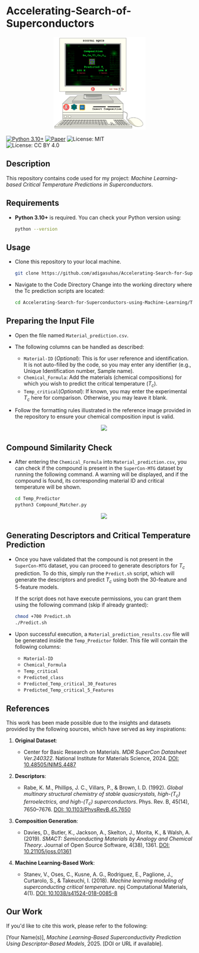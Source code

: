 # Accelerating-Search-of-Superconductors

<div align="center">
    <img src="/Other_Files/Comp_SC_1.png" width="250">
</div>


[![Python 3.10+](https://img.shields.io/badge/python-3.10%2B-blue)](https://www.python.org/downloads/release/python-310/)
[![Paper](https://img.shields.io/badge/paper-arXiv-blue)](https://arxiv.org/abs/your-paper-id)
![License: MIT](https://img.shields.io/badge/License-MIT-blue.svg)  
![License: CC BY 4.0](https://img.shields.io/badge/License-CC%20BY%204.0-lightgrey.svg)  

## Description

This repository contains code used for my project: *Machine Learning-based Critical Temperature Predictions in Superconductors*. 

## Requirements

- **Python 3.10+** is required. You can check your Python version using:

  ```bash
  python --version

## Usage

- Clone this repository to your local machine.

  ```bash
  git clone https://github.com/adigasuhas/Accelerating-Search-for-Superconductors-using-Machine-Learning.git
  
- Navigate to the Code Directory
  Change into the working directory where the Tc prediction scripts are located:

    ```bash
    cd Accelerating-Search-for-Superconductors-using-Machine-Learning/Temp_Predictor/

## Preparing the Input File

- Open the file named `Material_prediction.csv`.
- The following columns can be handled as described:

    - `Material-ID` (_Optional_): This is for user reference and identification. It is not auto-filled by the code, so you may enter any identifier (e.g., Unique Identification number, Sample name).
    - `Chemical_Formula`: Add the materials (chemical compositions) for which you wish to predict the critical temperature ($T_c$).
    - `Temp_critical`(_Optional_): If known, you may enter the experimental $T_c$ here for comparison. Otherwise, you may leave it blank.
      
- Follow the formatting rules illustrated in the reference image provided in the repository to ensure your chemical composition input is valid.

    <div align="center">
        <img src="/Other_Files/Chemical_Composition_Rules.png" width="850">
    </div>

## Compound Similarity Check

- After entering the `Chemical_Formula` into `Material_prediction.csv`, you can check if the compound is present in the `SuperCon-MTG` dataset by running the following command. A warning will be displayed, and if the compound is found, its corresponding material ID and critical temperature will be shown.

    ```bash
    cd Temp_Predictor
    python3 Compound_Matcher.py
    ```
    <div align="center">
        <img src="/Other_Files/Comp_match_warning.png" width="450">
    </div>


## Generating Descriptors and Critical Temperature Prediction

- Once you have validated that the compound is not present in the `SuperCon-MTG` dataset, you can proceed to generate descriptors for $T_c$ prediction. To do this, simply run the `Predict.sh` script, which will generate the descriptors and predict $T_c$ using both the 30-feature and 5-feature models. 

    If the script does not have execute permissions, you can grant them using the following command (skip if already granted):

    ```bash
    chmod +700 Predict.sh
    ./Predict.sh
    ```

- Upon successful execution, a `Material_prediction_results.csv` file will be generated inside the `Temp_Predictor` folder. This file will contain the following columns:
  - `Material-ID`
  - `Chemical_Formula`
  - `Temp_critical`
  - `Predicted_class`
  - `Predicted_Temp_critical_30_Features`
  - `Predicted_Temp_critical_5_Features`

## References

This work has been made possible due to the insights and datasets provided by the following sources, which have served as key inspirations:

1. **Original Dataset**:
   - Center for Basic Research on Materials. *MDR SuperCon Datasheet Ver.240322*. National Institute for Materials Science, 2024. [DOI: 10.48505/NIMS.4487](https://mdr.nims.go.jp/pid/650c4826-f0ca-42e8-8dd9-94025a5307ce)

2. **Descriptors**:
   - Rabe, K. M., Phillips, J. C., Villars, P., & Brown, I. D. (1992). *Global multinary structural chemistry of stable quasicrystals, high-$(T_c)$ ferroelectrics, and high-$(T_c)$ superconductors*. Phys. Rev. B, 45(14), 7650–7676. [DOI: 10.1103/PhysRevB.45.7650](https://link.aps.org/doi/10.1103/PhysRevB.45.7650)

3. **Composition Generation**:
   - Davies, D., Butler, K., Jackson, A., Skelton, J., Morita, K., & Walsh, A. (2019). *SMACT: Semiconducting Materials by Analogy and Chemical Theory*. Journal of Open Source Software, 4(38), 1361. [DOI: 10.21105/joss.01361](http://dx.doi.org/10.21105/joss.01361)

4. **Machine Learning-Based Work**:
   - Stanev, V., Oses, C., Kusne, A. G., Rodriguez, E., Paglione, J., Curtarolo, S., & Takeuchi, I. (2018). *Machine learning modeling of superconducting critical temperature*. npj Computational Materials, 4(1). [DOI: 10.1038/s41524-018-0085-8](http://dx.doi.org/10.1038/s41524-018-0085-8)

## Our Work

If you'd like to cite this work, please refer to the following:

[Your Name(s)], *Machine Learning-Based Superconductivity Prediction Using Descriptor-Based Models*, 2025. [DOI or URL if available].

